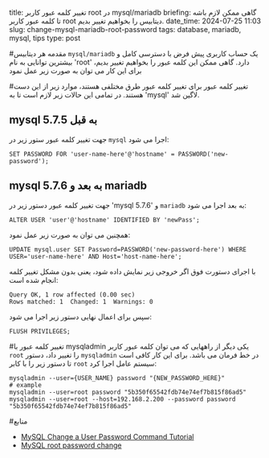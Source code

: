 title: تغییر کلمه عبور کاربر root در mysql/mariadb
briefing: گاهی ممکن لازم باشه تا کلمه عبور کاربر root دیتابیس را بخواهیم تغییر بدیم.
date_time: 2024-07-25 11:03
slug: change-mysql-mariadb-root-password
tags: database, mariadb, mysql, tips
type: post

#مقدمه
هر دیتابیس `mysql/mariadb` یک حساب کاربری پیش فرض با دسترسی کامل و بیشترین توانایی به نام 'root' دارد.  گاهی
 ممکن این کلمه عبور را بخواهیم تغییر بدیم، برای این کار می توان به صورت زیر عمل نمود

#تغییر کلمه عبور
برای تغییر کلمه عبور طرق مختلفی هستند، موارد زیر از این دست هستند. در تمامی این حالات زیر لازم است تا به
 'mysql' لاگین شد.

## mysql 5.7.5 به قبل
جهت تغییر کلمه عبور ستور زیر در `mysql` اجرا می شود:

    SET PASSWORD FOR 'user-name-here'@'hostname' = PASSWORD('new-password');

## mysql 5.7.6 به بعد و mariadb
جهت تغییر کلمه عبور دستور زیر در 'mysql 5.7.6' و `mariadb` به بعد اجرا می شود:

    ALTER USER 'user'@'hostname' IDENTIFIED BY 'newPass';

همچنین می توان به صورت زیر عمل نمود:

    UPDATE mysql.user SET Password=PASSWORD('new-password-here') WHERE USER='user-name-here' AND Host='host-name-here';

با اجرای دستورت فوق اگر خروجی زیر نمایش داده شود، یعنی بدون مشکل تغییر کلمه انجام شده است:

    Query OK, 1 row affected (0.00 sec)
    Rows matched: 1  Changed: 1  Warnings: 0

سپس برای اعمال نهایی دستور زیر اجرا می شود:

    FLUSH PRIVILEGES;

#تغییر کلمه عبور با mysqladmin
یکی دیگر از راههایی که می توان کلمه عبور کاربر `root` را تغییر داد، دستور `mysqladmin` در خط فرمان می باشد.
 برای این کار کافی است تا دستور زیر را با کابر `root‍‍‍` سیستم عامل اجرا کرد:

    mysqladmin --user={USER_NAME} password "{NEW_PASSWORD_HERE}"
    # example
    mysqladmin --user=root password "5b350f65542fdb74e74ef7b815f86ad5"
    mysqladmin --user=root --host=192.168.2.200 --password password "5b350f65542fdb74e74ef7b815f86ad5"

#منابع
 - [MySQL Change a User Password Command Tutorial](https://www.cyberciti.biz/faq/mysql-change-user-password/)
 - [MySQL root password change](https://stackoverflow.com/q/7534056)